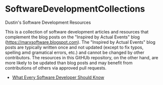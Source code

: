 # SoftwareDevelopmentCollections
Dustin's Software Development Resources

This is a collection of software development articles and resources that complement the blog posts on the "Inspired by Actual Events" blog (https://marxsoftware.blogspot.com). The "Inspired by Actual Events" blog posts are typically written once and not updated (except to fix typos, spelling amd gramatical errors, etc.) and cannot be changed by other contributors. The resources in this GitHUb repository, on the other hand, are more likely to be updated than blog posts and may benefit from contributions of others via approved pull requests.

* [What Every Software Developer Should Know](WhatEverySoftwareDeveloperShouldKnow.md)
